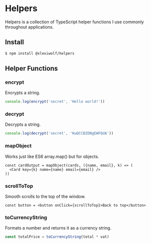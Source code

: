 # Helpers

Helpers is a collection of TypeScript helper functions I use commonly throughout applications.

## Install

```bash
$ npm install @xlexiwolf/helpers
```

## Helper Functions

### encrypt

Encrypts a string.

```ts
console.log(encrypt('secret', 'Hello world!'))
```

### decrypt

Decrypts a string.

```ts
console.log(decrypt('secret', 'KwQCCBZDNgEWFQdA'))
```

### mapObject

Works just like ES6 array.map() but for objects.

```tsx
const cardOutput = mapObject(cards, ({name, email}, k) => (
  <Card key={k} name={name} email={email} />
))
```

### scrollToTop

Smooth scrolls to the top of the window.

```tsx
const button = <button onClick={scrollToTop}>Back to top</button>
```

### toCurrencyString

Formats a number and returns it as a currency string.

```ts
const totalPrice = toCurrencyString(total * vat)
```
